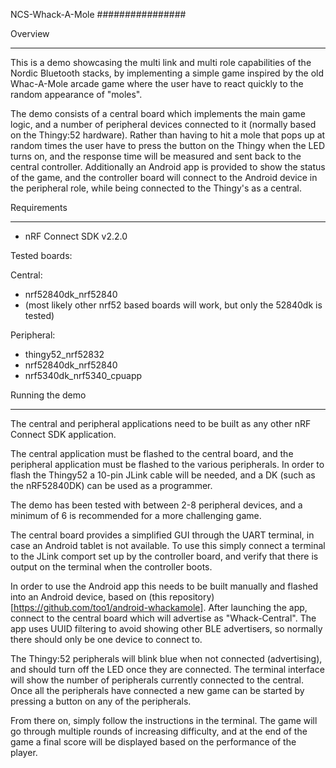 NCS-Whack-A-Mole
################

Overview
********

This is a demo showcasing the multi link and multi role capabilities of the Nordic Bluetooth stacks, by implementing a simple game inspired by the old Whac-A-Mole arcade game where the user have to react quickly to the random appearance of "moles". 

The demo consists of a central board which implements the main game logic, and a number of peripheral devices connected to it (normally based on the Thingy:52 hardware). Rather than having to hit a mole that pops up at random times the user have to press the button on the Thingy when the LED turns on, and the response time will be measured and sent back to the central controller. 
Additionally an Android app is provided to show the status of the game, and the controller board will connect to the Android device in the peripheral role, while being connected to the Thingy's as a central. 


Requirements
************

- nRF Connect SDK v2.2.0

Tested boards:

Central:
- nrf52840dk_nrf52840
- (most likely other nrf52 based boards will work, but only the 52840dk is tested)

Peripheral:
- thingy52_nrf52832
- nrf52840dk_nrf52840
- nrf5340dk_nrf5340_cpuapp

Running the demo
****************

The central and peripheral applications need to be built as any other nRF Connect SDK application. 

The central application must be flashed to the central board, and the peripheral application must be flashed to the various peripherals. In order to flash the Thingy52 a 10-pin JLink cable will be needed, and a DK (such as the nRF52840DK) can be used as a programmer.

The demo has been tested with between 2-8 peripheral devices, and a minimum of 6 is recommended for a more challenging game. 

The central board provides a simplified GUI through the UART terminal, in case an Android tablet is not available. To use this simply connect a terminal to the JLink comport set up by the controller board, and verify that there is output on the terminal when the controller boots. 

In order to use the Android app this needs to be built manually and flashed into an Android device, based on (this repository)[https://github.com/too1/android-whackamole].
After launching the app, connect to the central board which will advertise as "Whack-Central". The app uses UUID filtering to avoid showing other BLE advertisers, so normally there should only be one device to connect to. 

The Thingy:52 peripherals will blink blue when not connected (advertising), and should turn off the LED once they are connected. 
The terminal interface will show the number of peripherals currently connected to the central. 
Once all the peripherals have connected a new game can be started by pressing a button on any of the peripherals. 

From there on, simply follow the instructions in the terminal. The game will go through multiple rounds of increasing difficulty, and at the end of the game a final score will be displayed based on the performance of the player. 
